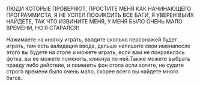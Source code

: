 ЛЮДИ КОТОРЫЕ ПРОВЕРЯЮТ, ПРОСТИТЕ МЕНЯ КАК НАЧИНАЮЩЕГО ПРОГРАММИСТА, Я НЕ УСПЕЛ ПОФИКСИТЬ ВСЕ БАГИ, 
Я УВЕРЕН ВЫИХ НАЙДЕТЕ, ТАК ЧТО ИЗВИНИТЕ МЕНЯ, У МЕНЯ БЫЛО ОЧЕНЬ МАЛО ВРЕМЕНИ, НО Я СТАРАЛСЯ!


Нажимаете на кнопку играть, вводите сколько персонажей будет играть, там есть валидация ввода, дальше 
напишите свои именапосле этого вы будете на столе и можете играть, если вам не понравилась фотка, 
вы ее можете поменять, кликнув по ней.Также можете выбрать правду либо действие, 
и поменять фон стола если хотите, не судите строго времени было очень мало,
скорее всего вы найдете много багов.